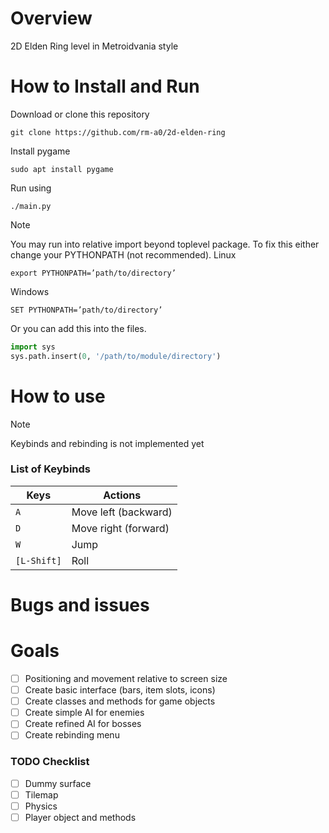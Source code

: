 # Overview

2D Elden Ring level in Metroidvania style

# How to Install and Run

Download or clone this repository
```
git clone https://github.com/rm-a0/2d-elden-ring
```
Install pygame
```
sudo apt install pygame
```
Run using
```
./main.py
```
> [!NOTE]
> You may run into relative import beyond toplevel package.
> To fix this either change your PYTHONPATH (not recommended).
> Linux
> ```
> export PYTHONPATH=’path/to/directory’
> ```
> Windows
> ```
> SET PYTHONPATH=’path/to/directory’
> ```
> Or you can add this into the files.
> ```python
> import sys
> sys.path.insert(0, '/path/to/module/directory')
> ```

# How to use

> [!NOTE]
> Keybinds and rebinding is not implemented yet

### List of Keybinds
| Keys                      | Actions                                       |
|---------------------------|-----------------------------------------------|
| `A`                       | Move left (backward)                          |
| `D`                       | Move right (forward)                          |
| `W`                       | Jump                                          |
| `[L-Shift]`               | Roll                                          |

# Bugs and issues

# Goals

- [ ] Positioning and movement relative to screen size
- [ ] Create basic interface (bars, item slots, icons)
- [ ] Create classes and methods for game objects
- [ ] Create simple AI for enemies
- [ ] Create refined AI for bosses
- [ ] Create rebinding menu

### TODO Checklist

- [ ] Dummy surface
- [ ] Tilemap
- [ ] Physics
- [ ] Player object and methods